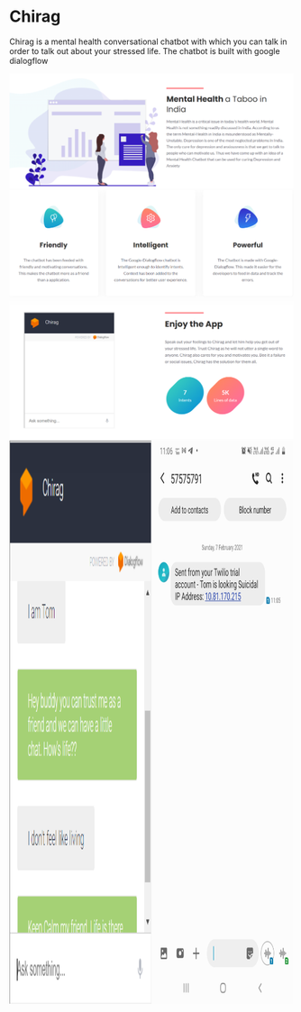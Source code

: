 # Chirag
Chirag is a mental health conversational chatbot with which you can talk in order to talk out about your stressed life. The chatbot is built with google dialogflow 

<img src="screenshots/ss4.PNG">

<img src="screenshots/ss2.PNG">

<img src="screenshots/ss3.PNG">

<div>
  <img src="screenshots/feature1.PNG" width = 50% height = 1000px><img src="screenshots/msg.jpg" width = 50% height=1000px>
</div>
